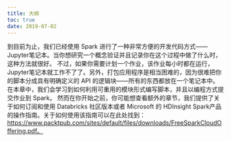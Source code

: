 ```yaml
---
title: 大纲
toc: true
date: 2019-07-02
---
```

到目前为止，我们已经使用 Spark 进行了一种非常方便的开发代码方式——Jupyter笔记本。当你想研究一个概念验证并且记录你在这个过程中做了什么时，这种方法就很好。
不过，如果你需要计划一个作业，该作业每小时都在运行，Jupyter笔记本就工作不了了。另外，打包应用程序是相当困难的，因为很难把你的脚本分成具有明确定义的 API 的逻辑块——所有的东西都放在一个笔记本中。
在本章中，我们会学习到如何利用可重用的模块形式编写脚本，并且以编程方式提交作业到 Spark。
然而在你开始之前，你可能想查看额外的章节，我们提供了关于如何订阅和使用 Databricks 社区版本或者 Microsoft 的 HDInsight Spark产品的操作指南。关于如何使用该指南可以在此处找到：https://www.packtpub.com/sites/default/files/downloads/FreeSparkCloudOffering.pdf。

